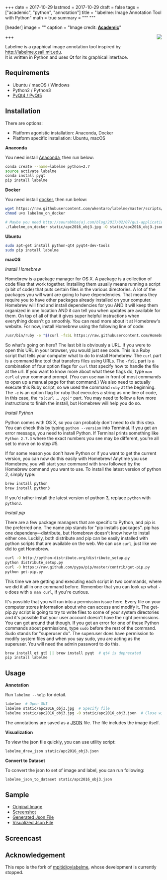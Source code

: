+++
date = 2017-10-29
lastmod = 2017-10-29
draft = false
tags = ["academic", "python", "annotation"]
title = "labelme: Image Annotation Tool with Python"
math = true
summary = """
"""

[header]
image = ""
caption = "Image credit: [**Academic**](https://github.com/gcushen/hugo-academic/)"

+++
<img src="https://github.com/wkentaro/labelme/blob/master/labelme/icons/icon.png?raw=true" align="right" />

Labelme is a graphical image annotation tool inspired by <http://labelme.csail.mit.edu>.  
It is written in Python and uses Qt for its graphical interface.


Requirements
------------

- Ubuntu / macOS / Windows
- Python2 / Python3
- [PyQt4 / PyQt5](http://www.riverbankcomputing.co.uk/software/pyqt/intro)


Installation
------------

There are options:

- Platform agonistic installation: Anaconda, Docker
- Platform specific installation: Ubuntu, macOS

**Anaconda**

You need install [Anaconda](https://www.continuum.io/downloads), then run below:

```bash
conda create --name=labelme python=2.7
source activate labelme
conda install pyqt
pip install labelme
```

**Docker**

You need install [docker](https://www.docker.com), then run below:

```bash
wget https://raw.githubusercontent.com/wkentaro/labelme/master/scripts/labelme_on_docker
chmod u+x labelme_on_docker

# Maybe you need http://sourabhbajaj.com/blog/2017/02/07/gui-applications-docker-mac/ on macOS
./labelme_on_docker static/apc2016_obj3.jpg -O static/apc2016_obj3.json
```

**Ubuntu**

```bash
sudo apt-get install python-qt4 pyqt4-dev-tools
sudo pip install labelme
```

**macOS**

*Install Homebrew*
	
Homebrew is a package manager for OS X. A package is a collection of code files that work together. Installing them usually means running a script (a bit of code) that puts certain files in the various directories. A lot of the packages you will want are going to have dependencies. That means they require you to have other packages already installed on your computer. Homebrew will find and install dependencies for you AND it will keep them organized in one location AND it can tell you when updates are available for them.  On top of all of that it gives super helpful instructions when everything doesn't go smoothly. You can read more about it at Homebrew's website. For now, install Homebrew using the following line of code:

```bash	
/usr/bin/ruby -e "$(curl -fsSL https://raw.githubusercontent.com/Homebrew/install/master/install)"

```
	
So what's going on here? The last bit is obviously a URL. If you were to open this URL in your browser, you would just see code. This is a Ruby script that tells your computer what to do to install Homebrew. The `curl` part is a command line tool that transfers files using URLs. The `-fsSL` part is a combination of four option flags for `curl` that specify how to handle the file at the url. If you want to know more about what these flags do, type `man curl` at your command prompt. (You can use `man` in front of most commands to open up a manual page for that command.) We also need to actually execute this Ruby script, so we used the command `ruby` at the beginning. The `-e` is an option flag for ruby that executes a string as one line of code, in this case, the `"$(curl … /go)"` part. You may need to follow a few more instructions to finish the install, but Homebrew will help you do so.

*Install Python*
	
Python comes with OS X, so you can probably don't need to do this step. You can check this by typing `python --version` into Terminal. If you get an error message, you need to install Python. If Terminal prints something like `Python 2.7.3` where the exact numbers you see may be different, you're all set to move on to step #5.

If for some reason you don't have Python or if you want to get the current version, you can now do this easily with Homebrew! Anytime you use Homebrew, you will start your command with `brew` followed by the Homebrew command you want to use. To install the latest version of python 2, simply type:
	
```bash
brew install python
brew install python3
```
	
If you'd rather install the latest version of python 3, replace `python` with `python3`.
	

*Install pip*
	
There are a few package managers that are specific to Python, and pip is the preferred one. The name pip stands for "pip installs packages". pip has one dependeny--distribute, but Homebrew doesn't know how to install either one. Luckily, both distribute and pip can be easily installed with python scripts that are available on the web. We can use `curl`, just like we did to get Homebrew. 

```bash
curl -O http://python-distribute.org/distribute_setup.py
python distribute_setup.py
curl -O https://raw.github.com/pypa/pip/master/contrib/get-pip.py
python get-pip.py
```
	    
This time we are getting and executing each script in two commands, where we did it all in one command before. Remember that you can look up what `-O` does with `$ man curl`, if you're curious.

It's possible that you will run into a permission issue here. Every file on your computer stores information about who can access and modify it. The get-pip.py script is going to try to write files to some of your system directories and it's possible that your user account doesn't have the right permissions. You can get around that though. If you get an error for one of these Python commands about permissions, type `sudo` before the rest of the command. Sudo stands for "superuser do". The superuser does have permission to modify system files and when you say sudo, you are acting as the superuser. You will need the admin password to do this.

```bash
brew install qt qt5 || brew install pyqt  # qt4 is deprecated
pip install labelme
```


Usage
-----

**Annotation**

Run `labelme --help` for detail.

```bash
labelme  # Open GUI
labelme static/apc2016_obj3.jpg  # Specify file
labelme static/apc2016_obj3.jpg -O static/apc2016_obj3.json  # Close window after the save
```

The annotations are saved as a [JSON](http://www.json.org/) file. The
file includes the image itself.

**Visualization**

To view the json file quickly, you can use utility script:

```bash
labelme_draw_json static/apc2016_obj3.json
```

**Convert to Dataset**

To convert the json to set of image and label, you can run following:


```bash
labelme_json_to_dataset static/apc2016_obj3.json
```


Sample
------

- [Original Image](https://github.com/wkentaro/labelme/blob/master/static/apc2016_obj3.jpg)
- [Screenshot](https://github.com/wkentaro/labelme/blob/master/static/apc2016_obj3_screenshot.jpg)
- [Generated Json File](https://github.com/wkentaro/labelme/blob/master/static/apc2016_obj3.json)
- [Visualized Json File](https://github.com/wkentaro/labelme/blob/master/static/apc2016_obj3_draw_json.jpg)


Screencast
----------



Acknowledgement
---------------

This repo is the fork of [mpitid/pylabelme](https://github.com/mpitid/pylabelme), whose development is currently stopped.
